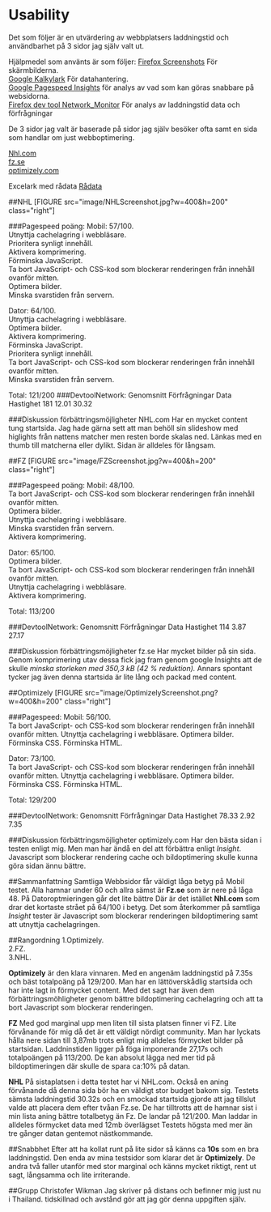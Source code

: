 Usability
===============================
Det som följer är en utvärdering av webbplatsers laddningstid och användbarhet
på 3 sidor jag själv valt ut.

Hjälpmedel som använts är som följer:
[Firefox Screenshots](https://support.mozilla.org/en-US/kb/firefox-screenshots) För skärmbilderna.  
[Google Kalkylark](https://www.google.com/intl/sv/sheets/about/) För datahantering.  
[Google Pagespeed Insights](https://developers.google.com/speed/pagespeed/insights/) för analys av vad som kan göras snabbare på websidorna.  
[Firefox dev tool Network_Monitor](https://developer.mozilla.org/en-US/docs/Tools/Network_Monitor) För analys av laddningstid data och förfrågningar  

De 3 sidor jag valt är baserade på sidor jag själv besöker ofta samt en sida
som handlar om just webboptimering.

[Nhl.com](https://www.nhl.com)  
[fz.se](https://www.fz.se)  
[optimizely.com](https://www.optimizely.com)



Excelark med rådata
[Rådata](https://docs.google.com/spreadsheets/d/1HumkPekYqS5ILaBvKOrBYqURDEhk59UgolW4ioKVn2I/edit?usp=sharing)


##NHL
[FIGURE src="image/NHLScreenshot.jpg?w=400&h=200" class="right"]

###Pagespeed poäng:
Mobil: 57/100.  
Utnyttja cachelagring i webbläsare.  
Prioritera synligt innehåll.  
Aktivera komprimering.  
Förminska JavaScript.  
Ta bort JavaScript- och CSS-kod som blockerar renderingen från innehåll ovanför mitten.  
Optimera bilder.  
Minska svarstiden från servern.  

Dator: 64/100.  
Utnyttja cachelagring i webbläsare.  
Optimera bilder.  
Aktivera komprimering.  
Förminska JavaScript.  
Prioritera synligt innehåll.  
Ta bort JavaScript- och CSS-kod som blockerar renderingen från innehåll ovanför mitten.  
Minska svarstiden från servern.  

Total: 121/200
###DevtoolNetwork:
Genomsnitt
Förfrågningar	Data	Hastighet
181	            12.01	30.32

###Diskussion förbättringsmöjligheter
NHL.com Har en mycket content tung startsida. Jag hade gärna sett att man behöll
sin slideshow med higlights från nattens matcher men resten borde skalas ned.
Länkas med en thumb till matcherna eller dylikt. Sidan är alldeles för långsam.



##FZ
[FIGURE src="image/FZScreenshot.jpg?w=400&h=200" class="right"]

###Pagespeed poäng:
Mobil: 48/100.  
Ta bort JavaScript- och CSS-kod som blockerar renderingen från innehåll ovanför mitten.  
Optimera bilder.  
Utnyttja cachelagring i webbläsare.  
Minska svarstiden från servern.  
Aktivera komprimering.  

Dator: 65/100.  
Optimera bilder.  
Ta bort JavaScript- och CSS-kod som blockerar renderingen från innehåll ovanför mitten.  
Utnyttja cachelagring i webbläsare.  
Aktivera komprimering.  

Total: 113/200

###DevtoolNetwork:
Genomsnitt
Förfrågningar	Data	Hastighet
114	            3.87	27.17

###Diskussion förbättringsmöjligheter
fz.se Har mycket bilder på sin sida. Genom komprimering utav dessa fick jag fram
genom google Insights att de skulle *minska storleken med 350,3 kB (42 % reduktion).*
Annars spontant tycker jag även denna startsida är lite lång och packad med content.


##Optimizely
[FIGURE src="image/OptimizelyScreenshot.png?w=400&h=200" class="right"]

###Pagespeed:
Mobil: 56/100.  
Ta bort JavaScript- och CSS-kod som blockerar renderingen från innehåll ovanför mitten.
Utnyttja cachelagring i webbläsare.
Optimera bilder.
Förminska CSS.
Förminska HTML.

Dator: 73/100.  
Ta bort JavaScript- och CSS-kod som blockerar renderingen från innehåll ovanför mitten.
Utnyttja cachelagring i webbläsare.
Optimera bilder.
Förminska CSS.
Förminska HTML.

Total: 129/200

###DevtoolNetwork:
Genomsnitt
Förfrågningar	Data	Hastighet
78.33	        2.92	7.35

###Diskussion förbättringsmöjligheter
optimizely.com Har den bästa sidan i testen enligt mig. Men man har ändå en del
att förbättra enligt *Insight*. Javascript som blockerar rendering cache och bildoptimering
skulle kunna göra sidan ännu bättre.


##Sammanfattning
Samtliga Webbsidor får väldigt låga betyg på Mobil testet. Alla hamnar under 60
och allra sämst är **Fz.se** som är nere på låga 48. På Datoroptmieringen går det lite bättre
Där är det istället **Nhl.com** som drar det kortaste strået på 64/100 i betyg.
Det som återkommer på samtliga *Insight* tester är Javascript som blockerar renderingen
bildoptimering samt att utnyttja cachelagringen.

##Rangordning
1.Optimizely.  
2.FZ.  
3.NHL.  

**Optimizely** är den klara vinnaren. Med en angenäm laddningstid på 7.35s och bäst
totalpoäng på 129/200. Man har en lättöverskådlig startsida och har inte
lagt in förmycket content. Med det sagt har även dem förbättringsmöhligheter genom
bättre bildoptimering cachelagring och att ta bort Javascript som blockerar renderingen.

**FZ** Med god marginal upp men liten till sista platsen finner vi FZ. Lite förvånande
för mig då det är ett väldigt nördigt community. Man har lyckats hålla nere sidan till
3,87mb trots enligt mig alldeles förmycket bilder på startsidan. Laddninstiden ligger på
föga imponerande 27,17s och totalpoängen på 113/200. De kan absolut lägga ned mer tid
på bildoptimeringen där skulle de spara ca:10% på datan.

**NHL** På sistaplatsen i detta testet har vi NHL.com. Också en aning förvånande
då denna sida bör ha en väldigt stor budget bakom sig. Testets sämsta laddningstid
30.32s och en smockad startsida gjorde att jag tillslut valde att placera dem efter tvåan
Fz.se. De har tilltrotts att de hamnar sist i min lista aning bättre totalbetyg än Fz.
De landar på 121/200.  Man laddar in alldeles förmycket data med 12mb överlägset Testets
högsta med mer än tre gånger datan gentemot nästkommande.

##Snabbhet
Efter att ha kollat runt på lite sidor så känns ca **10s** som en bra laddningstid.
Den enda av mina testsidor som klarar det är **Optimizely**. De andra två faller utanför
med stor marginal och känns mycket riktigt, rent ut sagt, långsamma och lite irriterande.

##Grupp
Christofer Wikman
Jag skriver på distans och befinner mig just nu i Thailand. tidskillnad och
avstånd gör att jag gör denna uppgiften själv.
